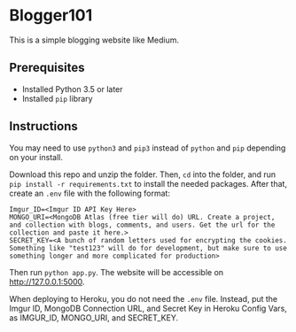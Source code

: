 # Blogger101

This is a simple blogging website like Medium. 

## Prerequisites
* Installed Python 3.5 or later
* Installed `pip` library

## Instructions

You may need to use `python3` and `pip3` instead of `python` and `pip` depending on your install. 

Download this repo and unzip the folder. Then, `cd` into the folder, and run `pip install -r requirements.txt` to install the needed packages. After that, create an `.env` file with the following format:

```
Imgur_ID=<Imgur ID API Key Here>
MONGO_URI=<MongoDB Atlas (free tier will do) URL. Create a project, and collection with blogs, comments, and users. Get the url for the collection and paste it here.>
SECRET_KEY=<A bunch of random letters used for encrypting the cookies. Something like "test123" will do for development, but make sure to use something longer and more complicated for production>
```

Then run `python app.py`. The website will be accessible on http://127.0.0.1:5000. 

When deploying to Heroku, you do not need the `.env` file. Instead, put the Imgur ID, MongoDB Connection URL, and Secret Key in Heroku Config Vars, as IMGUR_ID, MONGO_URI, and SECRET_KEY. 
